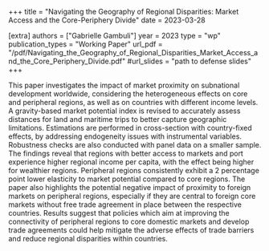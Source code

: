 +++
title = "Navigating the Geography of Regional Disparities: Market Access and the Core-Periphery Divide"
date = 2023-03-28

[extra]
authors = ["Gabrielle Gambuli"]
year = 2023
type = "wp"
publication_types = "Working Paper"
url_pdf = "/pdf/Navigating_the_Geography_of_Regional_Disparities_Market_Access_and_the_Core_Periphery_Divide.pdf" 
#url_slides = "path to defense slides"
+++

This paper investigates the impact of market proximity on subnational development worldwide, considering the heterogeneous effects on core and peripheral regions, as well as on countries with different income levels. 
A gravity-based market potential index is revised to accurately assess distances for land and maritime trips to better capture geographic limitations. Estimations are performed in cross-section with country-fixed effects, by addressing endogeneity issues with instrumental variables. Robustness checks are also conducted with panel data on a smaller sample.
The findings reveal that regions with better access to markets and port experience higher regional income per capita, with the effect being higher for wealthier regions. Peripheral regions consistently exhibit a 2 percentage point lower elasticity to market potential compared to core regions. The paper also highlights the potential negative impact of proximity to foreign markets on peripheral regions, especially if they are central to foreign core markets without free trade agreement in place between the respective countries. Results suggest that policies which aim at improving the connectivity of peripheral regions to core domestic markets and develop trade agreements could help mitigate the adverse effects of trade barriers and reduce regional disparities within countries. 